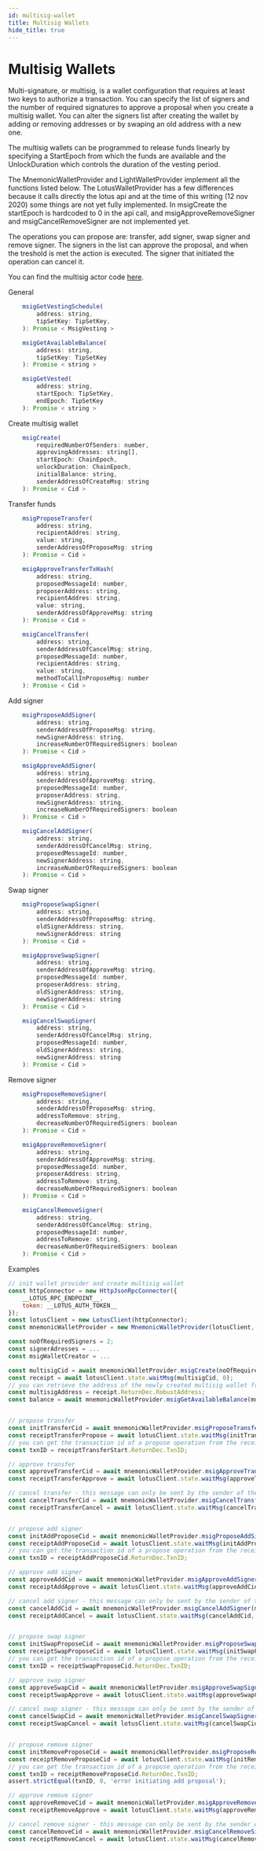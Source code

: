 ```yaml
---
id: multisig-wallet
title: Multisig Wallets
hide_title: true
---
```


# Multisig Wallets

Multi-signature, or multisig, is a wallet configuration that requires at least two keys to authorize a transaction. You can specify the list of signers and the number of required signatures to approve a proposal when you create a multisig wallet. You can alter the signers list after creating the wallet by adding or removing addresses or by swaping an old address with a new one.

The multisig wallets can be programmed to release funds linearly by specifying a StartEpoch from which the funds are available and the UnlockDuration which controls the duration of the vesting period.

The MnemonicWalletProvider and LightWalletProvider implement all the functions listed below. The LotusWalletProvider has a few differences because it calls directly the lotus api and at the time of this writing (12 nov 2020) some things are not yet fully implemented. In msigCreate the startEpoch is hardcoded to 0 in the api call, and msigApproveRemoveSigner and msigCancelRemoveSigner are not implemented yet.

The operations you can propose are: transfer, add signer, swap signer and remove signer. The signers in the list can approve the proposal, and when the treshold is met the action is executed. The signer that initiated the operation can cancel it.

You can find the multisig actor code [here](https://github.com/filecoin-project/specs-actors/blob/master/actors/builtin/multisig/multisig_actor.go).

General

``` javascript
    msigGetVestingSchedule(
        address: string,
        tipSetKey: TipSetKey,
    ): Promise < MsigVesting >

    msigGetAvailableBalance(
        address: string,
        tipSetKey: TipSetKey
    ): Promise < string >

    msigGetVested(
        address: string,
        startEpoch: TipSetKey,
        endEpoch: TipSetKey
    ): Promise < string >
```

Create multisig wallet

``` javascript
    msigCreate(
        requiredNumberOfSenders: number,
        approvingAddresses: string[],
        startEpoch: ChainEpoch,
        unlockDuration: ChainEpoch,
        initialBalance: string,
        senderAddressOfCreateMsg: string
    ): Promise < Cid >
```

Transfer funds

``` javascript
    msigProposeTransfer(
        address: string,
        recipientAddres: string,
        value: string,
        senderAddressOfProposeMsg: string
    ): Promise < Cid >

    msigApproveTransferTxHash(
        address: string,
        proposedMessageId: number,
        proposerAddress: string,
        recipientAddres: string,
        value: string,
        senderAddressOfApproveMsg: string
    ): Promise < Cid >

    msigCancelTransfer(
        address: string,
        senderAddressOfCancelMsg: string,
        proposedMessageId: number,
        recipientAddres: string,
        value: string,
        methodToCallInProposeMsg: number
    ): Promise < Cid >
```

Add signer

``` javascript
    msigProposeAddSigner(
        address: string,
        senderAddressOfProposeMsg: string,
        newSignerAddress: string,
        increaseNumberOfRequiredSigners: boolean
    ): Promise < Cid >

    msigApproveAddSigner(
        address: string,
        senderAddressOfApproveMsg: string,
        proposedMessageId: number,
        proposerAddress: string,
        newSignerAddress: string,
        increaseNumberOfRequiredSigners: boolean
    ): Promise < Cid >

    msigCancelAddSigner(
        address: string,
        senderAddressOfCancelMsg: string,
        proposedMessageId: number,
        newSignerAddress: string,
        increaseNumberOfRequiredSigners: boolean
    ): Promise < Cid >
```

Swap signer

``` javascript
    msigProposeSwapSigner(
        address: string,
        senderAddressOfProposeMsg: string,
        oldSignerAddress: string,
        newSignerAddress: string
    ): Promise < Cid >

    msigApproveSwapSigner(
        address: string,
        senderAddressOfApproveMsg: string,
        proposedMessageId: number,
        proposerAddress: string,
        oldSignerAddress: string,
        newSignerAddress: string
    ): Promise < Cid >

    msigCancelSwapSigner(
        address: string,
        senderAddressOfCancelMsg: string,
        proposedMessageId: number,
        oldSignerAddress: string,
        newSignerAddress: string
    ): Promise < Cid >
```

Remove signer

``` javascript
    msigProposeRemoveSigner(
        address: string,
        senderAddressOfProposeMsg: string,
        addressToRemove: string,
        decreaseNumberOfRequiredSigners: boolean
    ): Promise < Cid >

    msigApproveRemoveSigner(
        address: string,
        senderAddressOfApproveMsg: string,
        proposedMessageId: number,
        proposerAddress: string,
        addressToRemove: string,
        decreaseNumberOfRequiredSigners: boolean
    ): Promise < Cid >

    msigCancelRemoveSigner(
        address: string,
        senderAddressOfCancelMsg: string,
        proposedMessageId: number,
        addressToRemove: string,
        decreaseNumberOfRequiredSigners: boolean
    ): Promise < Cid >
```

Examples

``` javascript
// init wallet provider and create multisig wallet
const httpConnector = new HttpJsonRpcConnector({
    __LOTUS_RPC_ENDPOINT__,
    token: __LOTUS_AUTH_TOKEN__
});
const lotusClient = new LotusClient(httpConnector);
const mnemonicWalletProvider = new MnemonicWalletProvider(lotusClient, testMnemonic);

const noOfRequiredSigners = 2;
const signerAdresses = ...
const msigWalletCreator = ...

const multisigCid = await mnemonicWalletProvider.msigCreate(noOfRequiredSigners, signerAdresses, startEpoch, unlockDuration, initialBalance, msigWalletCreator);
const receipt = await lotusClient.state.waitMsg(multisigCid, 0);
// you can retrieve the address of the newly created multisig wallet from the receipt of the create wallet message
const multisigAddress = receipt.ReturnDec.RobustAddress;
const balance = await mnemonicWalletProvider.msigGetAvailableBalance(multisigAddress, []);


// propose transfer
const initTransferCid = await mnemonicWalletProvider.msigProposeTransfer(multisigAddress, receiverAddress, amountToTransfer, proposerAddress);
const receiptTransferPropose = await lotusClient.state.waitMsg(initTransferCid, 0);
// you can get the transaction id of a propose operation from the receipt of the propose message
const txnID = receiptTransferStart.ReturnDec.TxnID;

// approve transfer
const approveTransferCid = await mnemonicWalletProvider.msigApproveTransferTxHash(multisigAddress, txnID, proposerAddress, receiverAddress, amountToTransfer, approverAddress);
const receiptTransferApprove = await lotusClient.state.waitMsg(approveTransferCid, 0);

// cancel transfer - this message can only be sent by the sender of the initial proposal
const cancelTransferCid = await mnemonicWalletProvider.msigCancelTransfer(multisigAddress, proposerAddress, txnID, mnemonicAddress, amountToTransfer);
const receiptTransferCancel = await lotusClient.state.waitMsg(cancelTransferCid, 0);


// propose add signer
const initAddProposeCid = await mnemonicWalletProvider.msigProposeAddSigner(multisigAddress, proposerAddress, addressToAdd, increaseNumberOfRequiredSigners);
const receiptAddProposeCid = await lotusClient.state.waitMsg(initAddProposeCid, 0);
// you can get the transaction id of a propose operation from the receipt of the propose message
const txnID = receiptAddProposeCid.ReturnDec.TxnID;

// approve add signer
const approveAddCid = await mnemonicWalletProvider.msigApproveAddSigner(multisigAddress, approverAddress, txnID, proposerAddress, addressToAdd, increaseNumberOfRequiredSigners);
const receiptAddApprove = await lotusClient.state.waitMsg(approveAddCid, 0);

// cancel add signer - this message can only be sent by the sender of the initial proposal
const cancelAddCid = await mnemonicWalletProvider.msigCancelAddSigner(multisigAddress, proposerAddress, txnID, addressToAdd, increaseNumberOfRequiredSigners);
const receiptAddCancel = await lotusClient.state.waitMsg(cancelAddCid, 0);


// propose swap signer
const initSwapProposeCid = await mnemonicWalletProvider.msigProposeSwapSigner(multisigAddress, aproposerAddress, addressToSwapOut, addressToSwapIn);
const receiptSwapProposeCid = await lotusClient.state.waitMsg(initSwapProposeCid, 0);
// you can get the transaction id of a propose operation from the receipt of the propose message
const txnID = receiptSwapProposeCid.ReturnDec.TxnID;

// approve swap signer
const approveSwapCid = await mnemonicWalletProvider.msigApproveSwapSigner(multisigAddress, approverAddress, txnID, proposerAddress, addressToSwapOut, addressToSwapIn);
const receiptSwapApprove = await lotusClient.state.waitMsg(approveSwapCid, 0);

// cancel swap signer - this message can only be sent by the sender of the initial proposal
const cancelSwapCid = await mnemonicWalletProvider.msigCancelSwapSigner(multisigAddress, proposerAddress, txnID, addressToSwapOut, addressToSwapIn);
const receiptSwapCancel = await lotusClient.state.waitMsg(cancelSwapCid, 0);


// propose remove signer
const initRemoveProposeCid = await mnemonicWalletProvider.msigProposeRemoveSigner(multisigAddress, proposerAddress, addressToRemove, decreaseNumberOfSigners);
const receiptRemoveProposeCid = await lotusClient.state.waitMsg(initRemoveProposeCid, 0);
// you can get the transaction id of a propose operation from the receipt of the propose message
const txnID = receiptRemoveProposeCid.ReturnDec.TxnID;
assert.strictEqual(txnID, 0, 'error initiating add proposal');

// approve remove signer
const approveRemoveCid = await mnemonicWalletProvider.msigApproveRemoveSigner(multisigAddress, approverAddress, txnID, proposerAddress, addressToRemove, decreaseNumberOfSigners);
const receiptRemoveApprove = await lotusClient.state.waitMsg(approveRemoveCid, 0);

// cancel remove signer - this message can only be sent by the sender of the initial proposal
const cancelRemoveCid = await mnemonicWalletProvider.msigCancelRemoveSigner(multisigAddress, proposerAddress, txnID, addressToRemove, decreaseNumberOfSigners);
const receiptRemoveCancel = await lotusClient.state.waitMsg(cancelRemoveCid, 0);
```
